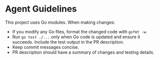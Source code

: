 # Agent Guidelines

This project uses Go modules. When making changes:

- If you modify any Go files, format the changed code with `gofmt -w`.
- Run `go test ./...` only when Go code is updated and ensure it succeeds. Include the test output in the PR description.
- Keep commit messages concise.
- PR description should have a summary of changes and testing details.
